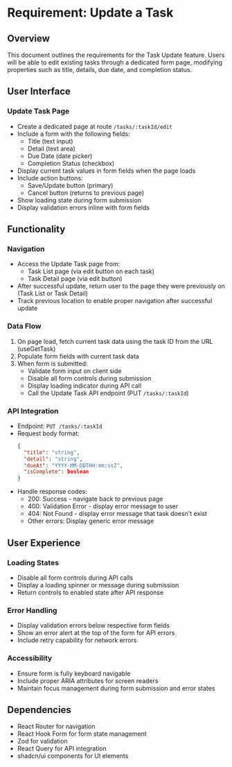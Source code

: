 # Requirement: Update a Task

## Overview

This document outlines the requirements for the Task Update feature. Users will be able to edit existing tasks through a dedicated form page, modifying properties such as title, details, due date, and completion status.

## User Interface

### Update Task Page

- Create a dedicated page at route `/tasks/:taskId/edit`
- Include a form with the following fields:
  - Title (text input)
  - Detail (text area)
  - Due Date (date picker)
  - Completion Status (checkbox)
- Display current task values in form fields when the page loads
- Include action buttons:
  - Save/Update button (primary)
  - Cancel button (returns to previous page)
- Show loading state during form submission
- Display validation errors inline with form fields

## Functionality

### Navigation

- Access the Update Task page from:
  - Task List page (via edit button on each task)
  - Task Detail page (via edit button)
- After successful update, return user to the page they were previously on (Task List or Task Detail)
- Track previous location to enable proper navigation after successful update

### Data Flow

1. On page load, fetch current task data using the task ID from the URL (useGetTask)
2. Populate form fields with current task data
3. When form is submitted:
   - Validate form input on client side
   - Disable all form controls during submission
   - Display loading indicator during API call
   - Call the Update Task API endpoint (PUT `/tasks/:taskId`)

### API Integration

- Endpoint: `PUT /tasks/:taskId`
- Request body format:
  ```json
  {
    "title": "string",
    "detail": "string",
    "dueAt": "YYYY-MM-DDTHH:mm:ssZ",
    "isComplete": boolean
  }
  ```
- Handle response codes:
  - 200: Success - navigate back to previous page
  - 400: Validation Error - display error message to user
  - 404: Not Found - display error message that task doesn't exist
  - Other errors: Display generic error message

## User Experience

### Loading States

- Disable all form controls during API calls
- Display a loading spinner or message during submission
- Return controls to enabled state after API response

### Error Handling

- Display validation errors below respective form fields
- Show an error alert at the top of the form for API errors
- Include retry capability for network errors

### Accessibility

- Ensure form is fully keyboard navigable
- Include proper ARIA attributes for screen readers
- Maintain focus management during form submission and error states

## Dependencies

- React Router for navigation
- React Hook Form for form state management
- Zod for validation
- React Query for API integration
- shadcn/ui components for UI elements
